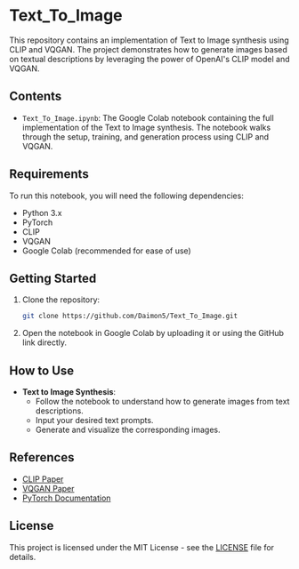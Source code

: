 # Text_To_Image

This repository contains an implementation of Text to Image synthesis using CLIP and VQGAN. The project demonstrates how to generate images based on textual descriptions by leveraging the power of OpenAI's CLIP model and VQGAN.

## Contents

- `Text_To_Image.ipynb`: The Google Colab notebook containing the full implementation of the Text to Image synthesis. The notebook walks through the setup, training, and generation process using CLIP and VQGAN.

## Requirements

To run this notebook, you will need the following dependencies:

- Python 3.x
- PyTorch
- CLIP
- VQGAN
- Google Colab (recommended for ease of use)

## Getting Started

1. Clone the repository:
    ```bash
    git clone https://github.com/Daimon5/Text_To_Image.git
    ```
2. Open the notebook in Google Colab by uploading it or using the GitHub link directly.

## How to Use

- **Text to Image Synthesis**:
    - Follow the notebook to understand how to generate images from text descriptions.
    - Input your desired text prompts.
    - Generate and visualize the corresponding images.

## References

- [CLIP Paper](https://arxiv.org/abs/2103.00020)
- [VQGAN Paper](https://arxiv.org/abs/2012.09841)
- [PyTorch Documentation](https://pytorch.org/docs/)

## License

This project is licensed under the MIT License - see the [LICENSE](LICENSE) file for details.
